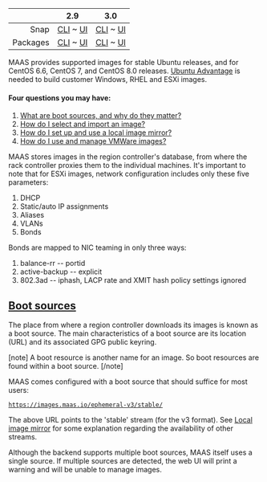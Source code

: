 ||2.9|3.0|
|-----:|:-----:|:-----:|
Snap|[CLI](/t/images-snap-2-9-cli/2698) ~ [UI](/t/images-snap-2-9-ui/2699)|[CLI](/t/images-snap-3-0-cli/3957) ~ [UI](/t/images-snap-3-0-ui/3958)|
Packages|[CLI](/t/images-deb-2-9-cli/2704) ~ [UI](/t/images-deb-2-9-ui/2705)|[CLI](/t/images-deb-3-0-cli/3959) ~ [UI](/t/images-deb-3-0-ui/3960)|

MAAS provides supported images for stable Ubuntu releases, and for CentOS 6.6, CentOS 7, and CentOS 8.0 releases.  [Ubuntu Advantage](https://www.ubuntu.com/support) is needed to build customer Windows, RHEL and ESXi images.

#### Four questions you may have:

<!-- deb-2-9-cli
1. [What are boot sources, and why do they matter?](#heading--boot-sources)
2. [How do I select and import an image?](/t/select-and-import-images/3100)
3. [How do I set up and use a local image mirror?](/t/local-image-mirror/2812)
4. [How do I use and manage VMWare images?](/t/vmware-images/3244)
 deb-2-9-cli -->

<!-- deb-2-9-ui
1. [What are boot sources, and why do they matter?](#heading--boot-sources)
2. [How do I select and import an image?](/t/select-and-import-images/3101)
3. [How do I set up and use a local image mirror?](/t/local-image-mirror/2813)
4. [How do I use and manage VMWare images?](/t/vmware-images/3245)
 deb-2-9-ui -->

<!-- deb-3-0-cli
1. [What are boot sources, and why do they matter?](#heading--boot-sources)
2. [How do I select and import an image?](/t/select-and-import-images/4103)
3. [How do I set up and use a local image mirror?](/t/local-image-mirror/3983)
4. [How do I use and manage VMWare images?](/t/vmware-images/4175)
 deb-3-0-cli -->

<!-- deb-3-0-ui
1. [What are boot sources, and why do they matter?](#heading--boot-sources)
2. [How do I select and import an image?](/t/select-and-import-images/4104)
3. [How do I set up and use a local image mirror?](/t/local-image-mirror/3984)
4. [How do I use and manage VMWare images?](/t/vmware-images/4176)
 deb-3-0-ui -->

<!-- snap-2-9-cli
1. [What are boot sources, and why do they matter?](#heading--boot-sources)
2. [How do I select and import an image?](/t/select-and-import-images/3094)
3. [How do I set up and use a local image mirror?](/t/local-image-mirror/2806)
4. [How do I use and manage VMWare images?](/t/vmware-images/3238)
 snap-2-9-cli -->

<!-- snap-2-9-ui
1. [What are boot sources, and why do they matter?](#heading--boot-sources)
2. [How do I select and import an image?](/t/select-and-import-images/3095)
3. [How do I set up and use a local image mirror?](/t/local-image-mirror/2807)
4. [How do I use and manage VMWare images?](/t/vmware-images/3239)
 snap-2-9-ui -->

<!-- snap-3-0-cli
1. [What are boot sources, and why do they matter?](#heading--boot-sources)
2. [How do I select and import an image?](/t/select-and-import-images/4101)
3. [How do I set up and use a local image mirror?](/t/local-image-mirror/3981)
4. [How do I use and manage VMWare images?](/t/vmware-images/4173)
 snap-3-0-cli -->

1. [What are boot sources, and why do they matter?](#heading--boot-sources)
2. [How do I select and import an image?](/t/select-and-import-images/4102)
3. [How do I set up and use a local image mirror?](/t/local-image-mirror/3982)
4. [How do I use and manage VMWare images?](/t/vmware-images/4174)

MAAS stores images in the region controller's database, from where the rack controller proxies them to the individual machines.  It's important to note that for ESXi images, network configuration includes only these five parameters:

1.   DHCP
2.   Static/auto IP assignments
3.   Aliases
4.   VLANs
5.   Bonds

Bonds are mapped to NIC teaming in only three ways:

1.   balance-rr -- portid
2.   active-backup -- explicit
3.   802.3ad -- iphash, LACP rate and XMIT hash policy settings ignored

<a href="#heading--boot-sources"><h2 id="heading--boot-sources">Boot sources</h2></a>

The place from where a region controller downloads its images is known as a boot source. The main characteristics of a boot source are its location (URL) and its associated GPG public keyring.

[note]
A boot resource is another name for an image. So boot resources are found within a boot source.
[/note]

MAAS comes configured with a boot source that should suffice for most users:

[`https://images.maas.io/ephemeral-v3/stable/`](https://images.maas.io/ephemeral-v3/stable/)

<!-- deb-2-9-cli
The above URL points to the 'stable' stream (for the v3 format). See [Local image mirror](/t/local-image-mirror/2812) for some explanation regarding the availability of other streams.
 deb-2-9-cli -->

<!-- deb-2-9-ui
The above URL points to the 'stable' stream (for the v3 format). See [Local image mirror](/t/local-image-mirror/2813) for some explanation regarding the availability of other streams.
 deb-2-9-ui -->

<!-- deb-3-0-cli
The above URL points to the 'stable' stream (for the v3 format). See [Local image mirror](/t/local-image-mirror/3983) for some explanation regarding the availability of other streams.
 deb-3-0-cli -->

<!-- deb-3-0-ui
The above URL points to the 'stable' stream (for the v3 format). See [Local image mirror](/t/local-image-mirror/3984) for some explanation regarding the availability of other streams.
 deb-2-9-ui -->

<!-- snap-2-9-cli
The above URL points to the 'stable' stream (for the v3 format). See [Local image mirror](/t/local-image-mirror/2806) for some explanation regarding the availability of other streams.
 snap-2-9-cli -->

<!-- snap-2-9-ui
The above URL points to the 'stable' stream (for the v3 format). See [Local image mirror](/t/local-image-mirror/2807) for some explanation regarding the availability of other streams.
 snap-2-9-ui -->

<!-- snap-3-0-cli
The above URL points to the 'stable' stream (for the v3 format). See [Local image mirror](/t/local-image-mirror/3981) for some explanation regarding the availability of other streams.
 snap-3-0-cli -->

The above URL points to the 'stable' stream (for the v3 format). See [Local image mirror](/t/local-image-mirror/3982) for some explanation regarding the availability of other streams.

Although the backend supports multiple boot sources, MAAS itself uses a single source. If multiple sources are detected, the web UI will print a warning and will be unable to manage images.